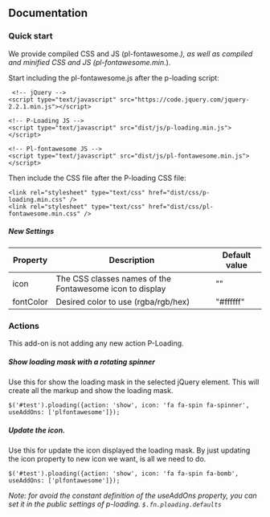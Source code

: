 ## Documentation

### Quick start

We provide compiled CSS and JS (pl-fontawesome.*), as well as compiled and minified CSS and JS (pl-fontawesome.min.*).

Start including the pl-fontawesome.js after the p-loading script:

```
 <!-- jQuery -->
<script type="text/javascript" src="https://code.jquery.com/jquery-2.2.1.min.js"></script>

<!-- P-Loading JS -->
<script type="text/javascript" src="dist/js/p-loading.min.js"></script>

<!-- Pl-fontawesome JS -->
<script type="text/javascript" src="dist/js/pl-fontawesome.min.js"></script>
```

Then include the CSS file after the P-loading CSS file:

```
<link rel="stylesheet" type="text/css" href="dist/css/p-loading.min.css" />
<link rel="stylesheet" type="text/css" href="dist/css/pl-fontawesome.min.css" />
```



##### New Settings

Property              | Description       | Default value
-------------         | -------------     | -------------
icon         | The CSS classes names of the Fontawesome icon to display  | ""
fontColor         | Desired color to use (rgba/rgb/hex)  | "#ffffff"


### Actions
This add-on is not adding any new action P-Loading.

##### Show loading mask with a rotating spinner
Use this for show the loading mask in the selected jQuery element.
This will create all the markup and show the loading mask. 
```
$('#test').ploading({action: 'show', icon: 'fa fa-spin fa-spinner', useAddOns: ['plfontawesome']});
```

##### Update the icon.
Use this for update the icon displayed the loading mask.
By just  updating the icon property to new icon we want, is all we need to do. 
```
$('#test').ploading({action: 'show', icon: 'fa fa-spin fa-bomb', useAddOns: ['plfontawesome']});
```

*Note: for avoid the constant definition of the useAddOns property, you can set it in the public settings of p-loading. `$.fn.ploading.defaults`*
